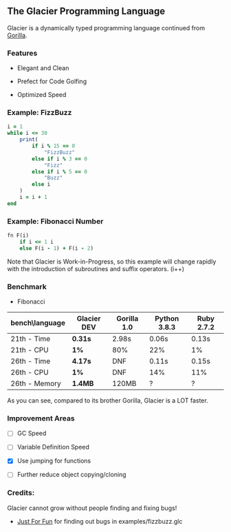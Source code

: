 ## The Glacier Programming Language

Glacier is a dynamically typed programming language continued from [Gorilla](https://github.com/SnowballSH/Gorilla).

### Features

- Elegant and Clean

- Prefect for Code Golfing

- Optimized Speed

### Example: FizzBuzz

```ruby
i = 1
while i <= 30
    print(
        if i % 15 == 0
            "FizzBuzz"
        else if i % 3 == 0
            "Fizz"
        else if i % 5 == 0
            "Buzz"
        else i
    )
    i = i + 1
end
```

### Example: Fibonacci Number

```ruby
fn F(i)
    if i <= 1 i
    else F(i - 1) + F(i - 2)
```

Note that Glacier is Work-in-Progress, so this example will change rapidly with the introduction of subroutines and
suffix operators. (i++)

### Benchmark

- Fibonacci

| bench\language | **Glacier DEV** | Gorilla 1.0 | Python 3.8.3 | Ruby 2.7.2 |
|----------------|-----------------|-------------|--------------|------------|
| 21th - Time    | **0.31s**       | 2.98s       | 0.06s        | 0.13s      |
| 21th - CPU     | **1%**          | 80%         | 22%          | 1%         |
| 26th - Time    | **4.17s**       | DNF         | 0.11s        | 0.15s      |
| 26th - CPU     | **1%**          | DNF         | 14%          | 11%        |
| 26th - Memory  | **1.4MB**       | 120MB       | ?            | ?          |

As you can see, compared to its brother Gorilla, Glacier is a LOT faster.

### Improvement Areas

- [ ] GC Speed

- [ ] Variable Definition Speed

- [x] Use jumping for functions

- [ ] Further reduce object copying/cloning

### Credits:

Glacier cannot grow without people finding and fixing bugs!

- [Just For Fun](https://github.com/techguy940) for finding out bugs in examples/fizzbuzz.glc
